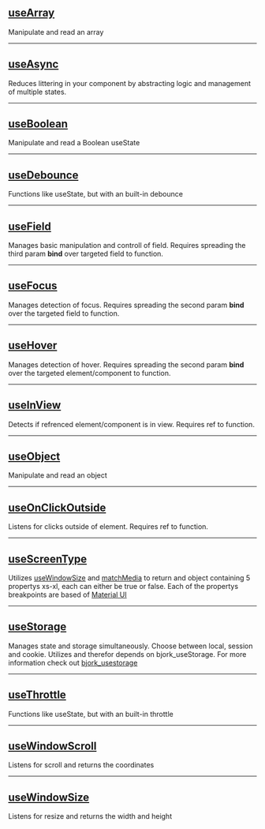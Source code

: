 ## [useArray](https://github.com/EmilEinarsen/bjork_react-hookup/blob/main/docs/useArray.md)
Manipulate and read an array

------------------------------------------------------------------------------------------------------------------------

## [useAsync](https://github.com/EmilEinarsen/bjork_react-hookup/blob/main/docs/useAsync.md)
Reduces littering in your component by abstracting logic and management of multiple states.

------------------------------------------------------------------------------------------------------------------------

## [useBoolean](https://github.com/EmilEinarsen/bjork_react-hookup/blob/main/docs/useBoolean.md)
Manipulate and read a Boolean useState

------------------------------------------------------------------------------------------------------------------------

## [useDebounce](https://github.com/EmilEinarsen/bjork_react-hookup/blob/main/docs/useDebounce.md)
Functions like useState, but with an built-in debounce

------------------------------------------------------------------------------------------------------------------------

## [useField](https://github.com/EmilEinarsen/bjork_react-hookup/blob/main/docs/useField.md)
Manages basic manipulation and controll of field. Requires spreading the third param __bind__ over targeted field to function.

------------------------------------------------------------------------------------------------------------------------

## [useFocus](https://github.com/EmilEinarsen/bjork_react-hookup/blob/main/docs/useFocus.md)
Manages detection of focus. Requires spreading the second param __bind__ over the targeted field to function.

------------------------------------------------------------------------------------------------------------------------

## [useHover](https://github.com/EmilEinarsen/bjork_react-hookup/blob/main/docs/useHover.md)
Manages detection of hover. Requires spreading the second param __bind__ over the targeted element/component to function.

------------------------------------------------------------------------------------------------------------------------

## [useInView](https://github.com/EmilEinarsen/bjork_react-hookup/blob/main/docs/useInView.md)
Detects if refrenced element/component is in view. Requires ref to function.

------------------------------------------------------------------------------------------------------------------------

## [useObject](https://github.com/EmilEinarsen/bjork_react-hookup/blob/main/docs/useObject.md)
Manipulate and read an object

------------------------------------------------------------------------------------------------------------------------

## [useOnClickOutside](https://github.com/EmilEinarsen/bjork_react-hookup/blob/main/docs/useOnClickOutside.md)
Listens for clicks outside of element. Requires ref to function.

------------------------------------------------------------------------------------------------------------------------

## [useScreenType](https://github.com/EmilEinarsen/bjork_react-hookup/blob/main/docs/useScreenType.md)
Utilizes [useWindowSize](https://github.com/EmilEinarsen/bjork_react-hookup/blob/main/docs/useWindowSize.md) and [matchMedia](https://developer.mozilla.org/en-US/docs/Web/API/Window/matchMedia) to return and object containing 5 propertys xs-xl, each can either be true or false. Each of the propertys breakpoints are based of [Material UI](https://material-ui.com/customization/breakpoints/)

------------------------------------------------------------------------------------------------------------------------

## [useStorage](https://github.com/EmilEinarsen/bjork_react-hookup/blob/main/docs/useStorage.md)
Manages state and storage simultaneously. Choose between local, session and cookie. 
Utilizes and therefor depends on bjork_useStorage. For more information check out [bjork_usestorage](https://github.com/EmilEinarsen/bjork_usestorage)

------------------------------------------------------------------------------------------------------------------------

## [useThrottle](https://github.com/EmilEinarsen/bjork_react-hookup/blob/main/docs/useThrottle.md)
Functions like useState, but with an built-in throttle

------------------------------------------------------------------------------------------------------------------------

## [useWindowScroll](https://github.com/EmilEinarsen/bjork_react-hookup/blob/main/docs/useWindowScroll.md)
Listens for scroll and returns the coordinates

------------------------------------------------------------------------------------------------------------------------

## [useWindowSize](https://github.com/EmilEinarsen/bjork_react-hookup/blob/main/docs/useWindowSize.md)
Listens for resize and returns the width and height
